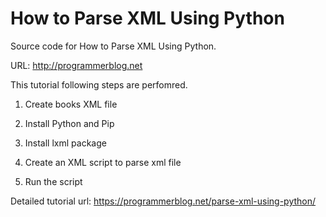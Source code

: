 # How to Parse XML Using Python

Source code for How to Parse XML Using Python. 

URL:  http://programmerblog.net

This tutorial following steps are perfomred.

 1. Create books XML file

 2. Install Python and Pip

 3. Install lxml package

 4. Create an XML script to parse xml file

 5. Run the script

Detailed tutorial url: https://programmerblog.net/parse-xml-using-python/
